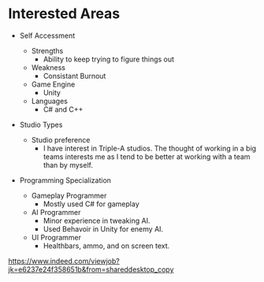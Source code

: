 # Interested Areas

* Self Accessment

    - Strengths
       * Ability to keep trying to figure things out
    - Weakness
       * Consistant Burnout
    - Game Engine
       * Unity
    - Languages
       * C# and C++

* Studio Types
    - Studio preference
       * I have interest in Triple-A studios. The thought of working in a big teams interests me as I tend to be better at working with a team than by myself.

* Programming Specialization

  * Gameplay Programmer
       - Mostly used C# for gameplay
  * AI Programmer
       - Minor experience in tweaking AI.
       - Used Behavoir in Unity for enemy AI.
  * UI Programmer
     - Healthbars, ammo, and on screen text.
   



https://www.indeed.com/viewjob?jk=e6237e24f358651b&from=shareddesktop_copy
